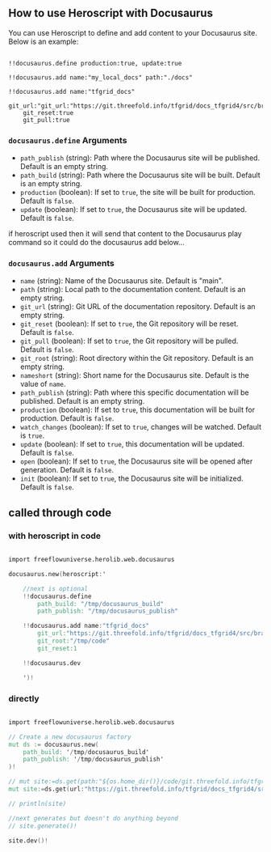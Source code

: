 ## How to use Heroscript with Docusaurus

You can use Heroscript to define and add content to your Docusaurus site. Below is an example:

```heroscript

!!docusaurus.define production:true, update:true

!!docusaurus.add name:"my_local_docs" path:"./docs"

!!docusaurus.add name:"tfgrid_docs" 
    git_url:"git_url:"https://git.threefold.info/tfgrid/docs_tfgrid4/src/branch/main/ebooks/tech"
    git_reset:true
    git_pull:true
```

### `docusaurus.define` Arguments

*   `path_publish` (string): Path where the Docusaurus site will be published. Default is an empty string.
*   `path_build` (string): Path where the Docusaurus site will be built. Default is an empty string.
*   `production` (boolean): If set to `true`, the site will be built for production. Default is `false`.
*   `update` (boolean): If set to `true`, the Docusaurus site will be updated. Default is `false`.
  
if heroscript used then it will send that content to the Docusaurus play command so it could do the docusaurus add below...

### `docusaurus.add` Arguments

*   `name` (string): Name of the Docusaurus site. Default is "main".
*   `path` (string): Local path to the documentation content. Default is an empty string.
*   `git_url` (string): Git URL of the documentation repository. Default is an empty string.
*   `git_reset` (boolean): If set to `true`, the Git repository will be reset. Default is `false`.
*   `git_pull` (boolean): If set to `true`, the Git repository will be pulled. Default is `false`.
*   `git_root` (string): Root directory within the Git repository. Default is an empty string.
*   `nameshort` (string): Short name for the Docusaurus site. Default is the value of `name`.
*   `path_publish` (string): Path where this specific documentation will be published. Default is an empty string.
*   `production` (boolean): If set to `true`, this documentation will be built for production. Default is `false`.
*   `watch_changes` (boolean): If set to `true`, changes will be watched. Default is `true`.
*   `update` (boolean): If set to `true`, this documentation will be updated. Default is `false`.
*   `open` (boolean): If set to `true`, the Docusaurus site will be opened after generation. Default is `false`.
*   `init` (boolean): If set to `true`, the Docusaurus site will be initialized. Default is `false`.


## called through code

### with heroscript in code

```v

import freeflowuniverse.herolib.web.docusaurus

docusaurus.new(heroscript:'

	//next is optional
	!!docusaurus.define
		path_build: "/tmp/docusaurus_build"
		path_publish: "/tmp/docusaurus_publish"

	!!docusaurus.add name:"tfgrid_docs" 
		git_url:"https://git.threefold.info/tfgrid/docs_tfgrid4/src/branch/main/ebooks/tech"
		git_root:"/tmp/code"
		git_reset:1

	!!docusaurus.dev

	')!

```


### directly

```v

import freeflowuniverse.herolib.web.docusaurus

// Create a new docusaurus factory
mut ds := docusaurus.new(
	path_build: '/tmp/docusaurus_build'
	path_publish: '/tmp/docusaurus_publish'
)!

// mut site:=ds.get(path:"${os.home_dir()}/code/git.threefold.info/tfgrid/docs_tfgrid4/ebooks/tech",name:"atest")!
mut site:=ds.get(url:"https://git.threefold.info/tfgrid/docs_tfgrid4/src/branch/main/ebooks/tech",name:"atest")!

// println(site)

//next generates but doesn't do anything beyond
// site.generate()!

site.dev()!

```